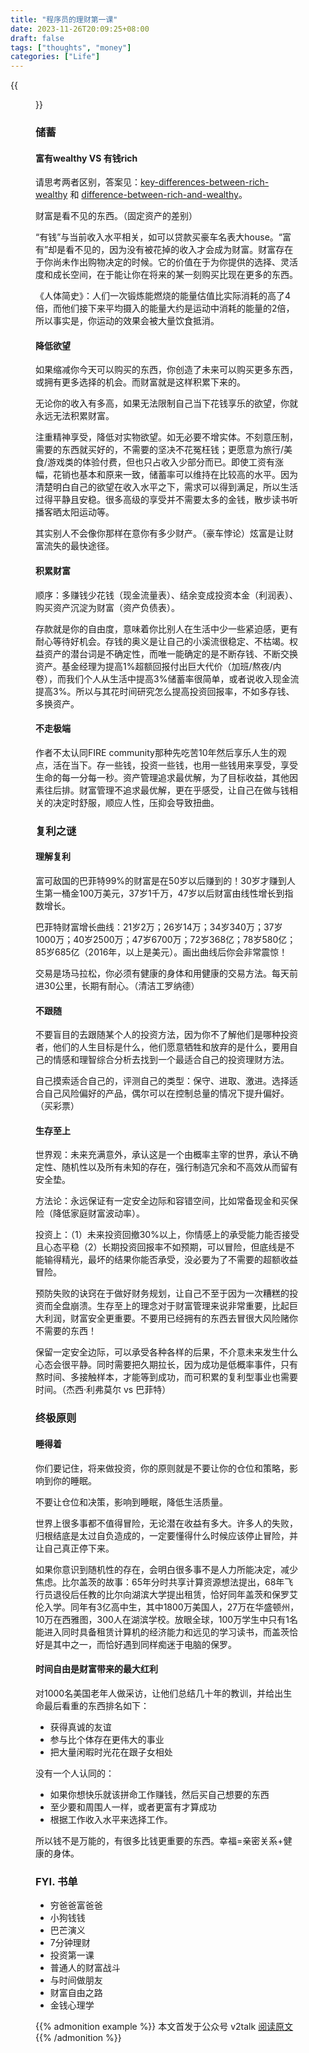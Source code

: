 ```yaml
---
title: "程序员的理财第一课"
date: 2023-11-26T20:09:25+08:00
draft: false
tags: ["thoughts", "money"]
categories: ["Life"]
---
```

{{<figure src="tpom.png" width="300px" alt="cat">}}

### 储蓄

#### 富有wealthy VS 有钱rich

请思考两者区别，答案见：[key-differences-between-rich-wealthy](https://finance.yahoo.com/news/key-differences-between-rich-wealthy-140035053.html?guccounter=1&guce_referrer=aHR0cHM6Ly93d3cuZ29vZ2xlLmNvbS8&guce_referrer_sig=AQAAADqwIYMGnGQG5V7rIEGiMI-dzY8_DlhFFfHKqwIq5v7wMELhZ1bGjm9eCK7omXYk_-cZpOVnt6xdbQNAg_siNlkJfx_uvIJNcBX9ILFCu-_NuHIjN7hRtoKo_4IV4coWxJsRhpuY4J1_znCOp9S4YyFgDE14ZQIefT_rZc716RTG#:~:text=A%20rich%20person%20may%20derive,of%20work%20to%20earn%20money.&text=Wealthy%20people%20often%20have%20more%20than%20one%20stream%20of%20income.) 和 [difference-between-rich-and-wealthy](https://www.forbes.com/advisor/retirement/difference-between-rich-and-wealthy/)。

财富是看不见的东西。（固定资产的差别）

“有钱”与当前收入水平相关，如可以贷款买豪车名表大house。“富有”却是看不见的，因为没有被花掉的收入才会成为财富。财富存在于你尚未作出购物决定的时候。它的价值在于为你提供的选择、灵活度和成长空间，在于能让你在将来的某一刻购买比现在更多的东西。

《人体简史》：人们一次锻炼能燃烧的能量估值比实际消耗的高了4倍，而他们接下来平均摄入的能量大约是运动中消耗的能量的2倍，所以事实是，你运动的效果会被大量饮食抵消。

#### 降低欲望

如果缩减你今天可以购买的东西，你创造了未来可以购买更多东西，或拥有更多选择的机会。而财富就是这样积累下来的。

无论你的收入有多高，如果无法限制自己当下花钱享乐的欲望，你就永远无法积累财富。

注重精神享受，降低对实物欲望。如无必要不增实体。不刻意压制，需要的东西就买好的，不需要的坚决不花冤枉钱；更愿意为旅行/美食/游戏类的体验付费，但也只占收入少部分而已。即使工资有涨幅，花销也基本和原来一致，储蓄率可以维持在比较高的水平。因为清楚明白自己的欲望在收入水平之下，需求可以得到满足，所以生活过得平静且安稳。很多高级的享受并不需要太多的金钱，散步读书听播客晒太阳运动等。

其实别人不会像你那样在意你有多少财产。（豪车悖论）炫富是让财富流失的最快途径。

#### 积累财富

顺序：多赚钱少花钱（现金流量表）、结余变成投资本金（利润表）、购买资产沉淀为财富（资产负债表）。

存款就是你的自由度，意味着你比别人在生活中少一些紧迫感，更有耐心等待好机会。存钱的奥义是让自己的小溪流很稳定、不枯竭。权益资产的潜台词是不确定性，而唯一能确定的是不断存钱、不断交换资产。基金经理为提高1%超额回报付出巨大代价（加班/熬夜/内卷），而我们个人从生活中提高3%储蓄率很简单，或者说收入现金流提高3%。所以与其花时间研究怎么提高投资回报率，不如多存钱、多换资产。

#### 不走极端

作者不太认同FIRE community那种先吃苦10年然后享乐人生的观点，活在当下。存一些钱，投资一些钱，也用一些钱用来享受，享受生命的每一分每一秒。资产管理追求最优解，为了目标收益，其他因素往后排。财富管理不追求最优解，更在乎感受，让自己在做与钱相关的决定时舒服，顺应人性，压抑会导致扭曲。

### 复利之谜

#### 理解复利

富可敌国的巴菲特99%的财富是在50岁以后赚到的！30岁才赚到人生第一桶金100万美元，37岁1千万，47岁以后财富由线性增长到指数增长。

巴菲特财富增长曲线：21岁2万；26岁14万；34岁340万；37岁1000万；40岁2500万；47岁6700万；72岁368亿；78岁580亿；85岁685亿（2016年，以上是美元）。画出曲线后你会非常震惊！

交易是场马拉松，你必须有健康的身体和用健康的交易方法。每天前进30公里，长期有耐心。（清洁工罗纳德）

#### 不跟随

不要盲目的去跟随某个人的投资方法，因为你不了解他们是哪种投资者，他们的人生目标是什么，他们愿意牺牲和放弃的是什么，要用自己的情感和理智综合分析去找到一个最适合自己的投资理财方法。

自己摸索适合自己的，评测自己的类型：保守、进取、激进。选择适合自己风险偏好的产品，偶尔可以在控制总量的情况下提升偏好。（买彩票）

#### 生存至上

世界观：未来充满意外，承认这是一个由概率主宰的世界，承认不确定性、随机性以及所有未知的存在，强行制造冗余和不高效从而留有安全垫。

方法论：永远保证有一定安全边际和容错空间，比如常备现金和买保险（降低家庭财富波动率）。

投资上：（1）未来投资回撤30%以上，你情感上的承受能力能否接受且心态平稳（2）长期投资回报率不如预期，可以冒险，但底线是不能输得精光，最坏的结果你能否承受，没必要为了不需要的超额收益冒险。

预防失败的诀窍在于做好财务规划，让自己不至于因为一次糟糕的投资而全盘崩溃。生存至上的理念对于财富管理来说非常重要，比起巨大利润，财富安全更重要。不要用已经拥有的东西去冒很大风险赌你不需要的东西！

保留一定安全边际，可以承受各种各样的后果，不介意未来发生什么心态会很平静。同时需要把久期拉长，因为成功是低概率事件，只有熬时间、多接触样本，才能等到成功，而可积累的复利型事业也需要时间。（杰西·利弗莫尔 vs 巴菲特）

### 终极原则

#### 睡得着

你们要记住，将来做投资，你的原则就是不要让你的仓位和策略，影响到你的睡眠。

不要让仓位和决策，影响到睡眠，降低生活质量。

世界上很多事都不值得冒险，无论潜在收益有多大。许多人的失败，归根结底是太过自负造成的，一定要懂得什么时候应该停止冒险，并让自己真正停下来。

如果你意识到随机性的存在，会明白很多事不是人力所能决定，减少焦虑。比尔盖茨的故事：65年分时共享计算资源想法提出，68年飞行员退役后任教的比尔向湖滨大学提出租赁，恰好同年盖茨和保罗艾伦入学。同年有3亿高中生，其中1800万美国人，27万在华盛顿州，10万在西雅图，300人在湖滨学校。放眼全球，100万学生中只有1名能进入同时具备租赁计算机的经济能力和远见的学习读书，而盖茨恰好是其中之一，而恰好遇到同样痴迷于电脑的保罗。

#### 时间自由是财富带来的最大红利

对1000名美国老年人做采访，让他们总结几十年的教训，并给出生命最后看重的东西排名如下：
- 获得真诚的友谊
- 参与比个体存在更伟大的事业
- 把大量闲暇时光花在跟子女相处

没有一个人认同的：
- 如果你想快乐就该拼命工作赚钱，然后买自己想要的东西
- 至少要和周围人一样，或者更富有才算成功
- 根据工作收入水平来选择工作。

所以钱不是万能的，有很多比钱更重要的东西。幸福=亲密关系+健康的身体。

### FYI. 书单

- 穷爸爸富爸爸
- 小狗钱钱
- 巴芒演义
- 7分钟理财
- 投资第一课
- 普通人的财富战斗
- 与时间做朋友
- 财富自由之路
- 金钱心理学

{{% admonition example %}}
本文首发于公众号 v2talk [阅读原文](https://mp.weixin.qq.com/s/Xx4tLO7_QYa_Vdl_5GlRgg)
{{% /admonition %}}

